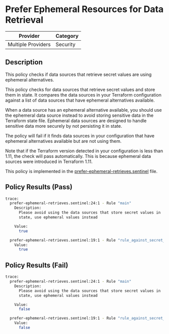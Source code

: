 # Prefer Ephemeral Resources for Data Retrieval

| Provider | Category |
|----------|----------|
| Multiple Providers | Security |

## Description

This policy checks if data sources that retrieve secret values are using ephemeral alternatives.

This policy checks for data sources that retrieve secret values and store them in state. It compares the data sources in your Terraform configuration against a list of data sources that have ephemeral alternatives available.

When a data source has an ephemeral alternative available, you should use the ephemeral data source instead to avoid storing sensitive data in the Terraform state file. Ephemeral data sources are designed to handle sensitive data more securely by not persisting it in state.

The policy will fail if it finds data sources in your configuration that have ephemeral alternatives available but are not using them.

Note that if the Terraform version detected in your configuration is less than 1.11, the check will pass automatically. This is because ephemeral data sources were introduced in Terraform 1.11.


This policy is implemented in the [prefer-ephemeral-retrieves.sentinel](https://github.com/drewmullen/policy-library-ephemerality/blob/main/prefer-ephemeral-retrieves.sentinel) file.

## Policy Results (Pass)

```bash
trace:
  prefer-ephemeral-retrieves.sentinel:24:1 - Rule "main"
    Description:
      Please avoid using the data sources that store secret values in
      state, use ephemeral values instead

    Value:
      true

  prefer-ephemeral-retrieves.sentinel:19:1 - Rule "rule_against_secret_bearing_datasources"
    Value:
      true
```

## Policy Results (Fail)

```bash
trace:
  prefer-ephemeral-retrieves.sentinel:24:1 - Rule "main"
    Description:
      Please avoid using the data sources that store secret values in
      state, use ephemeral values instead

    Value:
      false

  prefer-ephemeral-retrieves.sentinel:19:1 - Rule "rule_against_secret_bearing_datasources"
    Value:
      false
```
